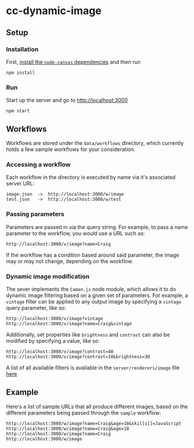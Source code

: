 # cc-dynamic-image

## Setup

### Installation

First, [install the `node-canvas` dependencies](https://github.com/Automattic/node-canvas#installation) and then run
```
npm install
```

### Run
Start up the server and go to [http://localhost:3000](http://localhost:3000)
```
npm start
```

## Workflows
Workflows are stored under the `data/workflows` directory, which currently holds a few sample workflows for your consideration.

### Accessing a workflow
Each workflow in the directory is executed by name via it's associated server URL:

```
image.json  ->  http://localhost:3000/w/image
test.json   ->  http://localhost:3000/w/test
```

### Passing parameters
Parameters are passed in via the query string. For example, to pass a name parameter to the workflow, you would use a URL such as:

```
http://localhost:3000/v/image?name=Craig
```

If the workflow has a condition based around said parameter, the image may or may not change, depending on the workflow.

### Dynamic image modification
The sever implements the `Caman.js` node module, which allows it to do dynamic image filtering based on a given set of parameters. For example, a `vintage` filter can be applied to any output image by specifying a `vintage` query parameter, like so:

```
http://localhost:3000/v/image?vintage
http://localhost:3000/v/image?name=Craig&vintage
```

Additionally, set properties like `brightness` and `contrast` can also be modified by specifying a value, like so:

```
http://localhost:3000/v/image?contrast=40
http://localhost:3000/v/image?contrast=10&brightness=30
```

A list of all available filters is available in the `server/renderers/image` file [here](https://github.com/Craga89/cc-dynamic-image/blob/master/src/server/renderers/image.js)

## Example
Here's a list of sample URLs that all produce different images, based on the different parameters being passed through the `sample` workflow:

```
http://localhost:3000/w/image?name=Craig&age=10&skills[]=JavaScript
http://localhost:3000/w/image?name=Craig&age=10
http://localhost:3000/w/image?name=Craig
http://localhost:3000/w/image
```
